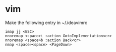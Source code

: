 # vim

Make the following entry in ~/.ideavimrc
```
imap jj <ESC>
nnoremap <space>i :action GotoImplementation<cr>
nnoremap <space>b :action Back<cr>
nmap <space><space> <PageDown>
```
